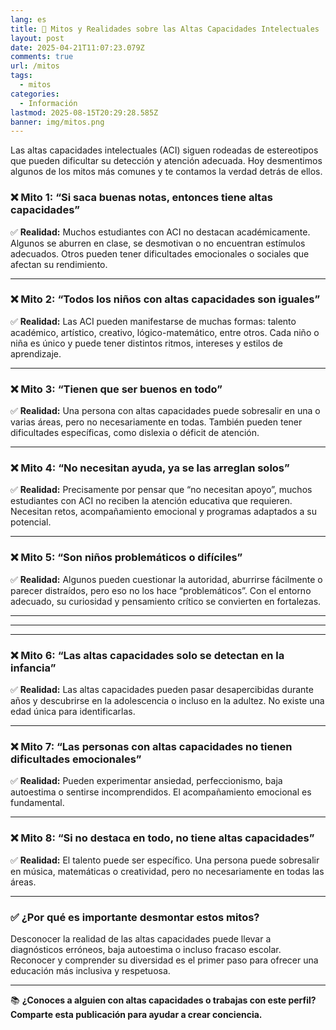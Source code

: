 ```yaml
---
lang: es
title: 🧠 Mitos y Realidades sobre las Altas Capacidades Intelectuales
layout: post
date: 2025-04-21T11:07:23.079Z
comments: true
url: /mitos
tags:
  - mitos
categories:
  - Información
lastmod: 2025-08-15T20:29:28.585Z
banner: img/mitos.png
---
```


Las altas capacidades intelectuales (ACI) siguen rodeadas de estereotipos que pueden dificultar su detección y atención adecuada. Hoy desmentimos algunos de los mitos más comunes y te contamos la verdad detrás de ellos.

### ❌ Mito 1: “Si saca buenas notas, entonces tiene altas capacidades”

✅ **Realidad:**
Muchos estudiantes con ACI no destacan académicamente. Algunos se aburren en clase, se desmotivan o no encuentran estímulos adecuados. Otros pueden tener dificultades emocionales o sociales que afectan su rendimiento.

---

### ❌ Mito 2: “Todos los niños con altas capacidades son iguales”

✅ **Realidad:**
Las ACI pueden manifestarse de muchas formas: talento académico, artístico, creativo, lógico-matemático, entre otros. Cada niño o niña es único y puede tener distintos ritmos, intereses y estilos de aprendizaje.

---

### ❌ Mito 3: “Tienen que ser buenos en todo”

✅ **Realidad:**
Una persona con altas capacidades puede sobresalir en una o varias áreas, pero no necesariamente en todas. También pueden tener dificultades específicas, como dislexia o déficit de atención.

---

### ❌ Mito 4: “No necesitan ayuda, ya se las arreglan solos”

✅ **Realidad:**
Precisamente por pensar que “no necesitan apoyo”, muchos estudiantes con ACI no reciben la atención educativa que requieren. Necesitan retos, acompañamiento emocional y programas adaptados a su potencial.

---

### ❌ Mito 5: “Son niños problemáticos o difíciles”

✅ **Realidad:**
Algunos pueden cuestionar la autoridad, aburrirse fácilmente o parecer distraídos, pero eso no los hace “problemáticos”. Con el entorno adecuado, su curiosidad y pensamiento crítico se convierten en fortalezas.

---

---

---

### ❌ Mito 6: “Las altas capacidades solo se detectan en la infancia”

✅ **Realidad:**
Las altas capacidades pueden pasar desapercibidas durante años y descubrirse en la adolescencia o incluso en la adultez. No existe una edad única para identificarlas.

---

### ❌ Mito 7: “Las personas con altas capacidades no tienen dificultades emocionales”

✅ **Realidad:**
Pueden experimentar ansiedad, perfeccionismo, baja autoestima o sentirse incomprendidos. El acompañamiento emocional es fundamental.

---

### ❌ Mito 8: “Si no destaca en todo, no tiene altas capacidades”

✅ **Realidad:**
El talento puede ser específico. Una persona puede sobresalir en música, matemáticas o creatividad, pero no necesariamente en todas las áreas.

---

### ✅ ¿Por qué es importante desmontar estos mitos?

Desconocer la realidad de las altas capacidades puede llevar a diagnósticos erróneos, baja autoestima o incluso fracaso escolar. Reconocer y comprender su diversidad es el primer paso para ofrecer una educación más inclusiva y respetuosa.

---

📚 **¿Conoces a alguien con altas capacidades o trabajas con este perfil? Comparte esta publicación para ayudar a crear conciencia.**
